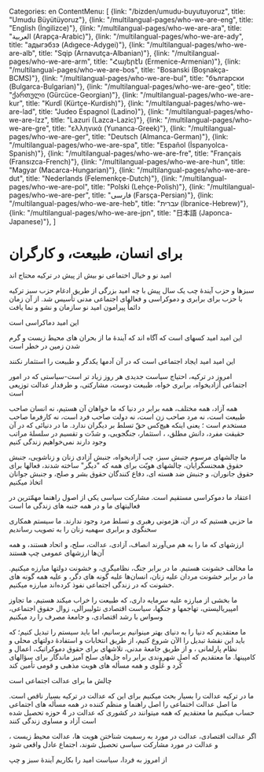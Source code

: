 Categories: en
ContentMenu: [
  {link: "/bizden/umudu-buyutuyoruz", title: "Umudu Büyütüyoruz"},
  {link: "/multilangual-pages/who-we-are-eng", title: "English (İngilizce)"},
  {link: "/multilangual-pages/who-we-are-ara", title: "العربية (Arapça-Arabic)"},
  {link: "/multilangual-pages/who-we-are-ady", title: "адыгэбзэ (Adıgece-Adygei)"},
  {link: "/multilangual-pages/who-we-are-alb", title: "Sqip (Arnavutça-Albanian)"},
  {link: "/multilangual-pages/who-we-are-arm", title: "Հայերէն (Ermenice-Armenian)"},
  {link: "/multilangual-pages/who-we-are-bos", title: "Bosanski (Boşnakça-BCMS)"},
  {link: "/multilangual-pages/who-we-are-bul", title: "български (Bulgarca-Bulgarian)"},
  {link: "/multilangual-pages/who-we-are-geo", title: "ქართული (Gürcüce-Georgian)"},
  {link: "/multilangual-pages/who-we-are-kur", title: "Kurdî (Kürtçe-Kurdish)"},
  {link: "/multilangual-pages/who-we-are-lad", title: "Judeo Espagnol (Ladino)"},
  {link: "/multilangual-pages/who-we-are-lzz", title: "Lazuri (Lazca-Lazic)"},
  {link: "/multilangual-pages/who-we-are-gre", title: "ελληνικά (Yunanca-Greek)"},
  {link: "/multilangual-pages/who-we-are-ger", title: "Deutsch (Almanca-German)"},
  {link: "/multilangual-pages/who-we-are-spa", title: "Español (İspanyolca-Spanish)"},
  {link: "/multilangual-pages/who-we-are-fre", title: "Français (Fransızca-French)"},
  {link: "/multilangual-pages/who-we-are-hun", title: "Magyar (Macarca-Hungarian)"},
  {link: "/multilangual-pages/who-we-are-dut", title: "Nederlands (Felemenkçe-Dutch)"},
  {link: "/multilangual-pages/who-we-are-pol", title: "Polski (Lehçe-Polish)"},
  {link: "/multilangual-pages/who-we-are-per", title: "فارسى (Farsça-Persian)"},
  {link: "/multilangual-pages/who-we-are-heb", title: "עברית (İbranice-Hebrew)"},
  {link: "/multilangual-pages/who-we-are-jpn", title: "日本語 (Japonca-Japanese)"},
  ]


# برای انسان، طبیعت، و کارگران

امید نو و خیال اختماعی نو بیش از پیش در ترکیه محتاج اند

سبزها و حزب آیندۀ چب یک سال پیش با چه امید بزرگی از طریق ادغام حزب سبز ترکیه با حزب برای برابری و دموکراسی و فعالهای اجتماعی مدنی تأسیس شد. از آن زمان دائماٌ پیرامون امید نو سازمان  و نشو و نما یافت

این امید دماکراسی است

 این امید امید کسهای است که آگاه اند که آیندۀ ما از بحران های محیط زیست و گرم شدن زمین در خطر است

 این امید امید ایجاد اجتماعی است که در آن  آدمها یکدگر و طبیعت را  استثمار نکنند

امروز در ترکیه، احتیاج سیاست جدیدی هر روز زیاد تر است-سیاستی که در امور اجتماعی آزادیخواه،  برابری خواه، طبیعت دوست، مشارکتی، و طرفدار عدالت توزیعی است

همه آزاد، همه مختلف، همه برابر
در دنیا که ما خواهان آن هستیم، نه انسان صاحب طبیعت است، نه مرد صاحب زن است، نه دولت  صاحب فرد است، نه کارفرما صاحب مستخدم است ؛ یعنی اینکه هیچ‌کس حقّ تسلط بر دیگران ندارد. ما در دنیائی که در آن حقیقت مفرد، دانش مطلق،  ، استثمار، جنگجویی، و شدّت و تقسیم در سلسلۀ مراتب وجود دارند نمی‌خواهیم زندگی کنیم

ما چالشهای مرسوم جنبش سبز، چب آزادیخواه، جنبش آزادی زنان و زناشویی، جنبش حقوق همجنسگرایان، چالشهای هویّت برای همه که "دیگر" ساخته شدند، فعالها برای حقوق جانوران، و جنبش ضد هسته ای، دفاع کنندگان حقوق بشر و صلح، و جنبش جوانان اتخاذ میکنیم

اعتقاد ما دموکراسی مستقیم است. مشارکت سیاسی  یکی از اصول راهنما مهمّترین در فعالیتهای ما و در همه جنبه های زندگی ما است

ما حزبی هستیم که در آن، هژمونی رهبری و تسلط مرد وجود ندارند. ما سیستم همکاری سخنگوی و برابری سهمیه زنان را به تصویب رساندیم

ارزشهای که ما را به هم می‌آورند انصاف، آزادی، عدالت، سلح، و اتحاد هستند، و همه آن‌ها ارزشهای عمومی چپ هستند

ما مخالف خشونت هستیم. ما در برابر جنگ، نظامیگری، و خشونت دولتها مبارزه میکنیم. ما در برابر خشونت مردان علیه زنان، انسان‌ها علیه گونه های دگر، و علیه همه گونه های خشونت که در زندگی اجتماعی نفوذ کرده‌اند مبارزه میکنیم.

ما بخشی از مبارزه علیه سرمایه داری، که طبیعت را خراب میکند هستیم. ما تجاوز امپیریالیستی، تهاجمها و جنگها،  سیاست اقتصادی نئولیبرالی، زوال حقوق اجتماعی، وسواس با رشد اقتصادی، و جامعۀ مصرف را رد میکنیم

ما معتقدیم که دنیا را به دنیای بهتر مینوانیم برسانیم، اما باید سیستم را تبدیل کنیم؛ که باید این نقشۀ  تبدیل را الآن شروع کنیم، از طریق انتخابات و استفادۀ دولتهای محلی و نظام پارلمانی ، و از طریق جامعۀ مدنی، تلاشهای برای حقوق دموکراتیک، اعمال و کامپینها. ما معتقدیم که اصل شهروندی برابر راه حل‌های سلح آمیز ماندگار برای سؤالهای کُرد و عَلَوی و همه مسأله های هویت مذهبی و قومی تأمین کند

چالش ما برای عدالت اجتماعی است

ما در ترکیه عدالت را بسیار بحث میکنیم برای این که عدالت در ترکیه بسیار ناقص است. ما اصل عدالت اختماعی را اصل راهنما و منظم کننده در همه مسأله های اجتماعی حساب میکنیم
ما معتقدیم که  همه میتوانند در کشوری که عدالت در 4  حوزه تحصیل شده است آزاد و مساوی زندگی کنند

اگر عدالت اقتصادی، عدالت در مورد به رسمیت شناختن هویت ها، عدالت محیط زیست ، و عدالت در مورد مشارکت سیاسی تحصیل شوند، اجتماع عادل واقعی شود

از امروز به فردا، سیاست امید را بکاریم
آیندۀ سبز و چپ


